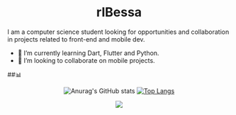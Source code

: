 <h1 align="center"> rlBessa </h1>


I am a computer science student looking for opportunities and collaboration in projects related to front-end and mobile dev.
- 🌱 I’m currently learning Dart, Flutter and Python.
- 🤝 I’m looking to collaborate on mobile projects.

##📊

 <div align="center">
  
![Anurag's GitHub stats](https://github-readme-stats.vercel.app/api?username=rlbessa&show_icons=true&theme=tokyonight)     [![Top Langs](https://github-readme-stats.vercel.app/api/top-langs/?username=rlbessa&theme=tokyonight&layout=compact)](https://github.com/anuraghazra/github-readme-stats)

 </div>
  
 <div align="center">
  
[<img src="https://img.shields.io/badge/LinkedIn-%230077B5.svg?&style=for-the-badge&logo=linkedin&logoColor=white" />](https://www.linkedin.com/in/rlbessa/) 

</div>


